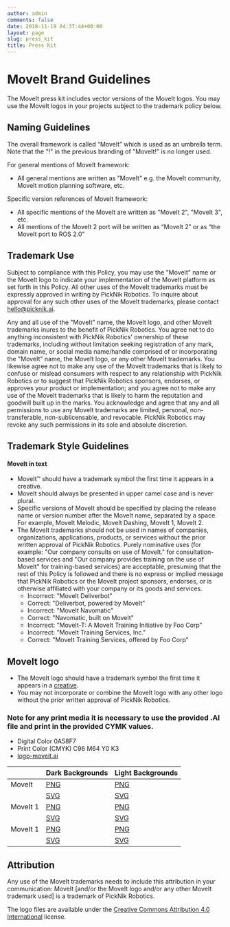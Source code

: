 ```yaml
---
author: admin
comments: false
date: 2018-11-19 04:37:44+00:00
layout: page
slug: press_kit
title: Press Kit
---
```

# MoveIt Brand Guidelines

The MoveIt press kit includes vector versions of the MoveIt logos. You may use the MoveIt logos in your projects subject to the trademark policy below.

## Naming Guidelines ##

The overall framework is called “MoveIt” which is used as an umbrella term. Note that the "!" in the previous branding of "MoveIt!" is no longer used.

For general mentions of MoveIt framework:

- All general mentions are written as "MoveIt" e.g. the MoveIt community, MoveIt motion planning software, etc.

Specific version references of MoveIt framework:

- All specific mentions of the MoveIt are written as "MoveIt 2", "MoveIt 3", etc.
- All mentions of the MoveIt 2 port will be written as “MoveIt 2” or as “the MoveIt port to ROS 2.0"


## Trademark Use ##

Subject to compliance with this Policy, you may use the "MoveIt" name or the MoveIt logo to indicate your implementation of the MoveIt platform as set forth in this Policy. All other uses of the MoveIt trademarks must be expressly approved in writing by PickNik Robotics. To inquire about approval for any such other uses of the MoveIt trademarks, please contact hello@picknik.ai.

Any and all use of the "MoveIt" name, the MoveIt logo, and other MoveIt trademarks inures to the benefit of PickNik Robotics. You agree not to do anything inconsistent with PickNik Robotics' ownership of these trademarks, including without limitation seeking registration of any mark, domain name, or social media name/handle comprised of or incorporating the "MoveIt" name, the MoveIt logo, or any other MoveIt trademarks. You likewise agree not to make any use of the MoveIt trademarks that is likely to confuse or mislead consumers with respect to any relationship with PickNik Robotics or to suggest that PickNik Robotics sponsors, endorses, or approves your product or implementation; and you agree not to make any use of the MoveIt trademarks that is likely to harm the reputation and goodwill built up in the marks. You acknowledge and agree that any and all permissions to use any MoveIt trademarks are limited, personal, non-transferable, non-sublicensable, and revocable. PickNik Robotics may revoke any such permissions in its sole and absolute discretion.


## Trademark Style Guidelines ##


#### MoveIt in text ####


*   MoveIt™ should have a trademark symbol the first time it appears in a creative.
*   MoveIt should always be presented in upper camel case and is never plural.
*   Specific versions of MoveIt should be specified by placing the release name or version number after the MoveIt name, separated by a space. For example, MoveIt Melodic, MoveIt Dashing, MoveIt 1, MoveIt 2.
*   The MoveIt trademarks should not be used in names of companies, organizations, applications, products, or services without the prior written approval of PickNik Robotics. Purely nominative uses (for example: "Our company consults on use of MoveIt." for consultation-based services and "Our company provides training on the use of MoveIt" for training-based services) are acceptable, presuming that the rest of this Policy is followed and there is no express or implied message that PickNik Robotics or the MoveIt project sponsors, endorses, or is otherwise affiliated with your company or its goods and services.
    *   Incorrect: "MoveIt Deliverbot"
    *   Correct: "Deliverbot, powered by MoveIt"
    *   Incorrect: "MoveIt Navomatic"
    *   Correct: "Navomatic, built on MoveIt"
    *   Incorrect: "MoveIt-T: A MoveIt Training Initiative by Foo Corp"
    *   Incorrect: "MoveIt Training Services, Inc."
    *   Correct: "MoveIt Training Services, offered by Foo Corp"


## MoveIt logo ##


*   The MoveIt logo should have a trademark symbol the first time it appears in a [creative](https://en.wikipedia.org/wiki/Creative_work). 
*   You may not incorporate or combine the MoveIt logo with any other logo without the prior written approval of PickNik Robotics.

### Note for any print media it is necessary to use the provided .AI file and print in the provided CYMK values. ###

*   Digital Color 0A58F7
*   Print Color (CMYK) C96 M64 Y0 K3
*   [logo-moveit.ai](https://moveit.ros.org/assets/logo/logo-moveit.ai)


<table class="table table-striped table--moveit-status-update">
  <thead>
    <tr>
      <th>&nbsp;</th>
      <th>Dark Backgrounds</th>
      <th>Light Backgrounds</th>
    </tr>
  </thead>
  <tbody>
    <tr>
      <td>MoveIt</td>
      <td> <a href="https://moveit.ros.org/assets/logo/moveit_logo-white.png">PNG</a> </td>
      <td><a href="https://moveit.ros.org/assets/logo/moveit_logo-black.png">PNG</a></td>
    </tr>
    <tr>
      <td></td>
      <td><a href="https://moveit.ros.org/assets/logo/moveit_logo-white.svg">SVG</a></td>
      <td> <a href="https://moveit.ros.org/assets/logo/moveit_logo-black.svg">SVG</a> </td>
    </tr>
    <tr>
      <td>MoveIt 1</td>
      <td> <a href="https://moveit.ros.org/assets/logo/moveit1/moveit_logo-white.png">PNG</a> </td>
      <td><a href="https://moveit.ros.org/assets/logo/moveit1/moveit_logo-black.png">PNG</a></td>
    </tr>
    <tr>
      <td></td>
      <td> <a href="https://moveit.ros.org/assets/logo/moveit1/moveit_logo-white.svg">SVG</a> </td>
      <td><a href="https://moveit.ros.org/assets/logo/moveit1/moveit_logo-black.svg">SVG</a></td>
    </tr>
    <tr>
      <td>MoveIt 1</td>
      <td> <a href="https://moveit.ros.org/assets/logo/moveit2/moveit_logo-white.png">PNG</a> </td>
      <td><a href="https://moveit.ros.org/assets/logo/moveit2/moveit_logo-black.png">PNG</a></td>
    </tr>
    <tr>
      <td></td>
      <td> <a href="https://moveit.ros.org/assets/logo/moveit2/moveit_logo-white.svg">SVG</a> </td>
      <td><a href="https://moveit.ros.org/assets/logo/moveit2/moveit_logo-black.svg">SVG</a></td>
    </tr>
    </tbody>
  </table>


## **Attribution** ##

Any use of the MoveIt trademarks needs to include this attribution in your communication: MoveIt [and/or the MoveIt logo and/or any other MoveIt trademark used] is a trademark of PickNik Robotics.

The logo files are available under the [Creative Commons Attribution 4.0 International](https://creativecommons.org/licenses/by/4.0/) license.
